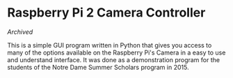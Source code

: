 # Raspberry Pi 2 Camera Controller

_Archived_

This is a simple GUI program written in Python that gives you access to many of
the options available on the Raspberry Pi's Camera in a easy to use and
understand interface. It was done as a demonstration program for the students
of the Notre Dame Summer Scholars program in 2015.
